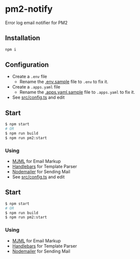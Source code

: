 # pm2-notify

Error log email notifier for PM2

## Installation

```sh
npm i
```

## Configuration

- Create a `.env` file
  - Rename the [.env.sample](.env.sample) file to `.env` to fix it.
- Create a `.apps.yaml` file
  - Rename the [.apps.yaml.sample](.apps.yaml.sample) file to `.apps.yaml` to fix it.
- See [src/config.ts](src/config.ts) and edit

## Start

```sh
$ npm start
# OR
$ npm run build
$ npm run pm2:start
```

### Using

- [MJML](https://mjml.io) for Email Markup
- [Handlebars](https://handlebarsjs.com) for Template Parser
- [Nodemailer](https://nodemailer.com) for Sending Mail
- See [src/config.ts](src/config.ts) and edit

## Start

```sh
$ npm start
# OR
$ npm run build
$ npm run pm2:start
```

### Using

- [MJML](https://mjml.io) for Email Markup
- [Handlebars](https://handlebarsjs.com) for Template Parser
- [Nodemailer](https://nodemailer.com) for Sending Mail
